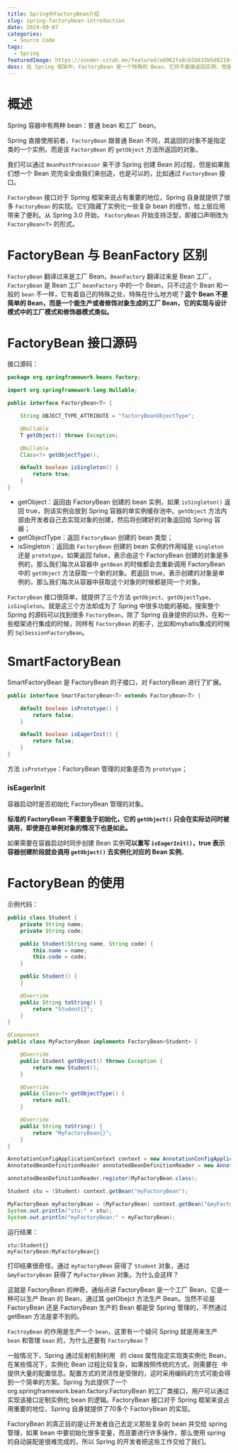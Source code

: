 ```yaml
---
title: Spring中FactoryBean介绍
slug: spring-factorybean-introduction
date: 2024-09-07
categories:
  - Source Code
tags:
  - Spring
featuredImage: https://sonder.vitah.me/featured/e8962fa8cb5b633b5d8219478d105259.webp
desc: 在 Spring 框架中，FactoryBean 是一个特殊的 Bean，它并不直接返回实例，而是通过实现 getObject 方法来生成或修饰对象。本文介绍了 FactoryBean 的概念及其与 BeanFactory 的区别，探讨了它在 Spring 容器中的重要作用，并举例说明如何使用 FactoryBean 来简化复杂对象的实例化过程。
---
```


# 概述

Spring 容器中有两种 bean：普通 bean 和工厂 bean。

Spring 直接使用前者，`FactoryBean` 跟普通 Bean 不同，其返回的对象不是指定类的一个实例，而是该 `FactoryBean` 的 `getObject` 方法所返回的对象。

我们可以通过 `BeanPostProcessor` 来干涉 Spring 创建 Bean 的过程，但是如果我们想一个 Bean 完完全全由我们来创造，也是可以的，比如通过 `FactoryBean` 接口。

`FactoryBean` 接口对于 Spring 框架来说占有重要的地位，Spring 自身就提供了很多 `FactoryBean` 的实现。它们隐藏了实例化一些复杂 bean 的细节，给上层应用带来了便利。从 Spring 3.0 开始， `FactoryBean` 开始支持泛型，即接口声明改为 `FactoryBean<T>` 的形式。

# FactoryBean 与 BeanFactory 区别

`FactoryBean` 翻译过来是工厂 Bean，`BeanFactory` 翻译过来是 Bean 工厂，`FactoryBean` 是 Bean 工厂 `beanFactory` 中的一个 Bean，只不过这个 Bean 和一般的 `bean` 不一样，它有着自己的特殊之处，特殊在什么地方呢？**这个 Bean 不是简单的 Bean，而是一个能生产或者修饰对象生成的工厂 Bean，它的实现与设计模式中的工厂模式和修饰器模式类似。**

# FactoryBean 接口源码

接口源码：

```java
package org.springframework.beans.factory;

import org.springframework.lang.Nullable;

public interface FactoryBean<T> {

    String OBJECT_TYPE_ATTRIBUTE = "factoryBeanObjectType";

    @Nullable
    T getObject() throws Exception;

    @Nullable
    Class<?> getObjectType();

    default boolean isSingleton() {
        return true;
    }
}
```

- getObject：返回由 FactoryBean 创建的 bean 实例，如果 `isSingleton()` 返回 true，则该实例会放到 Spring 容器的单实例缓存池中。`getObject` 方法内部由开发者自己去实现对象的创建，然后将创建好的对象返回给 Spring 容器；
- getObjectType：返回 `FactoryBean` 创建的 bean 类型；
- isSingleton：返回由 `FactoryBean` 创建的 bean 实例的作用域是 `singleton` 还是 `prototype`，如果返回 false，表示由这个 FactoryBean 创建的对象是多例的，那么我们每次从容器中 `getBean` 的时候都会去重新调用 FactoryBean 中的 `getObject` 方法获取一个新的对象。若返回 true，表示创建的对象是单例的，那么我们每次从容器中获取这个对象的时候都是同一个对象。

`FactoryBean` 接口很简单，就提供了三个方法 `getObject`、`getObjectType`、`isSingleton`。就是这三个方法却成为了 Spring 中很多功能的基础，搜索整个 Spring 的源码可以找到很多 `FactoryBean`，除了 Spring 自身提供的以外，在和一些框架进行集成的时候，同样有 `FactoryBean` 的影子，比如和mybatis集成的时候的 `SqlSessionFactoryBean`。

# SmartFactoryBean

SmartFactoryBean 是 FactoryBean 的子接口，对 FactoryBean 进行了扩展。

```java
public interface SmartFactoryBean<T> extends FactoryBean<T> {

    default boolean isPrototype() {
        return false;
    }

    default boolean isEagerInit() {
        return false;
    }
}
```

方法 `isPrototype`：FactoryBean 管理的对象是否为 `prototype`；

### isEagerInit

容器启动时是否初始化 FactoryBean 管理的对象。

**标准的 FactoryBean 不需要急于初始化，它的 `getObject()` 只会在实际访问时被调用，即使是在单例对象的情况下也是如此。**

如果需要在容器启动时同步创建 Bean 实例**可以重写 `isEagerInit()`，true 表示容器创建阶段就会调用 `getObject()` 去实例化对应的 Bean 实例**。

# FactoryBean 的使用

示例代码：

```java
public class Student {
    private String name;
    private String code;

    public Student(String name, String code) {
        this.name = name;
        this.code = code;
    }

    public Student() {
    }

    @Override
    public String toString() {
        return "Student{}";
    }
}
```

```java
@Component
public class MyFactoryBean implements FactoryBean<Student> {

    @Override
    public Student getObject() throws Exception {
        return new Student();
    }

    @Override
    public Class<?> getObjectType() {
        return null;
    }

    @Override
    public String toString() {
        return "MyFactoryBean{}";
    }
}
```

```java
AnnotationConfigApplicationContext context = new AnnotationConfigApplicationContext(BeanScanConfig.class);
AnnotatedBeanDefinitionReader annotatedBeanDefinitionReader = new AnnotatedBeanDefinitionReader(context);

annotatedBeanDefinitionReader.register(MyFactoryBean.class);

Student stu = (Student) context.getBean("myFactoryBean");

MyFactoryBean myFactoryBean = (MyFactoryBean) context.getBean("&myFactoryBean");
System.out.println("stu:" + stu);
System.out.println("myFactoryBean:" + myFactoryBean);
```

运行结果：

```
stu:Student{}
myFactoryBean:MyFactoryBean{}
```

打印结果很奇怪，通过 `myFactoryBean` 获得了 `Student` 对象，通过 `&myFactoryBean` 获得了 `MyFactoryBean` 对象。为什么会这样？

这就是 FactoryBean 的神奇，通俗点讲 FactoryBean 是一个工厂 Bean，它是一种可以生产 Bean 的 Bean，通过其 getObejct 方法生产 Bean。当然不论是 FactoryBean 还是 FactoryBean 生产的 Bean 都是受 Spring 管理的，不然通过 getBean 方法是拿不到的。

`FactroyBean` 的作用是生产一个 `bean`，这里有一个疑问 Spring 就是用来生产 `bean` 和管理 `bean` 的，为什么还要有 `FactoryBean`？

一般情况下，Spring 通过反射机制利用   的 class 属性指定实现类实例化 Bean，在某些情况下，实例化 Bean 过程比较复杂，如果按照传统的方式，则需要在  中提供大量的配置信息。配置方式的灵活性是受限的，这时采用编码的方式可能会得到一个简单的方案。Spring 为此提供了一个 org.springframework.bean.factory.FactoryBean 的工厂类接口，用户可以通过实现该接口定制实例化 bean 的逻辑。FactoryBean 接口对于 Spring 框架来说占用重要的地位，Spring 自身就提供了70多个 FactoryBean 的实现。

FactoryBean 的真正目的是让开发者自己去定义那些复杂的 bean 并交给 spring 管理，如果 bean 中要初始化很多变量，而且要进行许多操作，那么使用 spring 的自动装配是很难完成的，所以 Spring 的开发者把这些工作交给了我们。